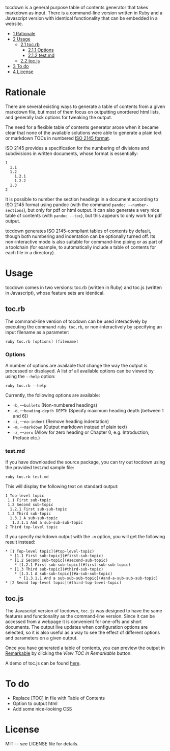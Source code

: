 tocdown is a general purpose table of contents generator that takes markdown as input. There is a command-line version written in Ruby and a Javascript version with identical functionality that can be embedded in a website.

* [1 Rationale](#rationale)
* [2 Usage](#usage)
  * [2.1 toc.rb](#tocrb)
    * [2.1.1 Options](#options)
    * [2.1.2 test.md](#testmd)
  * [2.2 toc.js](#tocjs)
* [3 To do](#to-do)
* [4 License](#license)

# Rationale

There are several existing ways to generate a table of contents from a given markdown file, but most of them focus on outputting unordered html lists, and generally lack options for tweaking the output.

The need for a flexible table of contents generator arose when it became clear that none of the available solutions were able to generate a plain text or markdown TOCs in numbered [ISO 2145 format](https://en.wikipedia.org/wiki/ISO_2145).

ISO 2145 provides a specification for the numbering of divisions and subdivisions in written documents, whose format is essentially:

    1
      1.1
      1.2
        1.2.1
        1.2.2
      1.3
    2

It is possible to number the section headings in a document according to ISO 2145 format using pandoc (with the command `pandoc --number-sections`), but only for pdf or html output. It can also generate a very nice table of contents (with `pandoc --toc`), but this appears to only work for pdf output.

tocdown generates ISO 2145-compliant tables of contents by default, though both numbering and indentation can be optionally turned off. Its non-interactive mode is also suitable for command-line piping or as part of a toolchain (for example, to automatically include a table of contents for each file in a directory).

# Usage

tocdown comes in two versions: toc.rb (written in Ruby) and toc.js (written in Javascript), whose feature sets are identical.

## toc.rb

The command-line version of tocdown can be used interactively by executing the command `ruby toc.rb`, or non-interactively by specifying an input filename as a parameter:

    ruby toc.rb [options] [filename]

### Options

A number of options are available that change the way the output is processed or displayed. A list of all available options can be viewed by using the `--help` option:

    ruby toc.rb --help

Currently, the following options are available:

* `-b`, --`bullets` (Non-numbered headings)
* `-d`, --`heading-depth DEPTH` (Specify maximum heading depth [between 1 and 6])
* `-i`, --`no-indent` (Remove heading indentation)
* `-m`, --`markdown` (Output markdown instead of plain text)
* `-z`, --`zero` (Allow for zero heading or Chapter 0, e.g. Introduction, Preface etc.)

### test.md

If you have downloaded the source package, you can try out tocdown using the provided test.md sample file:

    ruby toc.rb test.md

This will display the following text on standard output:

    1 Top-level topic
     1.1 First sub-topic
     1.2 Second sub-topic
      1.2.1 First sub-sub-topic
     1.3 Third sub-topic
      1.3.1 A sub-sub-topic
       1.3.1.1 And a sub-sub-sub-topic
    2 Third top-level topic

If you specify markdown output with the `-m` option, you will get the following result instead:

    * [1 Top-level topic](#top-level-topic)
      * [1.1 First sub-topic](#first-sub-topic)
      * [1.2 Second sub-topic](#second-sub-topic)
        * [1.2.1 First sub-sub-topic](#first-sub-sub-topic)
      * [1.3 Third sub-topic](#third-sub-topic)
        * [1.3.1 A sub-sub-topic](#a-sub-sub-topic)
          * [1.3.1.1 And a sub-sub-sub-topic](#and-a-sub-sub-sub-topic)
    * [2 Seond top-level topic](#third-top-level-topic)


## toc.js

The Javascript version of tocdown, `toc.js` was designed to have the same features and functionality as the command-line version. Since it can be accessed from a webpage it is convenient for one-offs and short documents. The output live updates when configuration options are selected, so it is also useful as a way to see the effect of different options and parameters on a given output.

Once you have generated a table of contents, you can preview the output in [Remarkable](https://jonschlinkert.github.io/remarkable/demo/) by clicking the _View TOC in Remarkable_ button.

A demo of toc.js can be found [here](http://dohliam.github.io/tocdown/).

# To do
* Replace [TOC] in file with Table of Contents
* Option to output html
* Add some nice-looking CSS

# License

MIT -- see LICENSE file for details.
